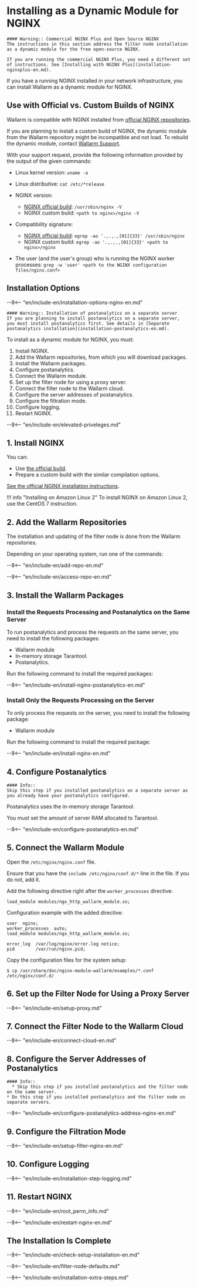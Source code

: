 # Installing as a Dynamic Module for NGINX

    #### Warning:: Commercial NGINX Plus and Open Source NGINX
    The instructions in this section address the filter node installation as a dynamic module for the free open-source NGINX.
>
    If you are running the commercial NGINX Plus, you need a different set of instructions. See [Installing with NGINX Plus](installation-nginxplus-en.md).

If you have a running NGINX installed in your network infrastructure, you can install
Wallarm as a dynamic module for NGINX.

## Use with Official vs. Custom Builds of NGINX

Wallarm is compatible with NGINX installed from [official NGINX repositories](https://nginx.org/en/linux_packages.html).

If you are planning to install a custom build of NGINX, the dynamic module
from the Wallarm repository might be incompatible and not load. To rebuild
the dynamic module, contact [Wallarm Support](../cloud-include/contacting-support.md).

With your support request, provide the following information provided by the output of the given commands:

* Linux kernel version: `uname -a`
* Linux distributive: `cat /etc/*release`
* NGINX version:

  * [NGINX official build](https://nginx.org/en/linux_packages.html): `/usr/sbin/nginx -V`
  * NGINX custom build: `<path to nginx>/nginx -V`

* Compatibility signature:

  * [NGINX official build](https://nginx.org/en/linux_packages.html): `egrep -ao '.,.,.,[01]{33}' /usr/sbin/nginx`
  * NGINX custom build: `egrep -ao '.,.,.,[01]{33}' <path to nginx>/nginx`

* The user (and the user's group) who is running the NGINX worker processes: `grep -w 'user' <path to the NGINX configuration files/nginx.conf>`

## Installation Options

--8<-- "en/include-en/installation-options-nginx-en.md"

    #### Warning:: Installation of postanalytics on a separate server
    If you are planning to install postanalytics on a separate server,
    you must install postanalytics first. See details in [Separate postanalytics installation](installation-postanalytics-en.md).

To install as a dynamic module for NGINX, you must:

1. Install NGINX.
2. Add the Wallarm repositories, from which you will download packages.
3. Install the Wallarm packages.
4. Configure postanalytics.
5. Connect the Wallarm module.
6. Set up the filter node for using a proxy server.
7. Connect the filter node to the Wallarm cloud.
8. Configure the server addresses of postanalytics.
9. Configure the filtration mode.
10. Configure logging.
11. Restart NGINX.
    
<!-- -->

--8<-- "en/include-en/elevated-priveleges.md"

<!-- -->    
    
## 1. Install NGINX

You can:

* Use [the official build](https://nginx.org/en/linux_packages.html).
* Prepare a custom build with the similar compilation options.

[See the official NGINX installation instructions](https://www.nginx.com/resources/admin-guide/installing-nginx-open-source/).

!!! info "Installing on Amazon Linux 2"
    To install NGINX on Amazon Linux 2, use the CentOS 7 instruction.

<!-- -->

## 2. Add the Wallarm Repositories

The installation and updating of the filter node is done from the Wallarm
repositories.

Depending on your operating system, run one of the commands:

--8<-- "en/include-en/add-repo-en.md"

<!-- -->

--8<-- "en/include-en/access-repo-en.md"

<!-- -->

## 3. Install the Wallarm Packages

### Install the Requests Processing and Postanalytics on the Same Server

To run postanalytics and process the requests on the same server, you need to
install the following packages:

* Wallarm module
* In-memory storage Tarantool.
* Postanalytics.

Run the following command to install the required packages:

--8<-- "en/include-en/install-nginx-postanalytics-en.md"

<!-- -->

### Install Only the Requests Processing on the Server

To only process the requests on the server, you need to install the following
package:

* Wallarm module

Run the following command to install the required package:

--8<-- "en/include-en/install-nginx-en.md"

<!-- -->

## 4. Configure Postanalytics

    #### Info::
    Skip this step if you installed postanalytics on a separate server as you already have your postanalytics configured.

Postanalytics uses the in-memory storage Tarantool.

You must set the amount of server RAM allocated to Tarantool.

--8<-- "en/include-en/configure-postanalytics-en.md"

<!-- -->

## 5. Connect the Wallarm Module

Open the `/etc/nginx/nginx.conf` file.

Ensure that you have the `include /etc/nginx/conf.d/*` line in the file. If you do not, add it.

Add the following directive right after the `worker_processes` directive:

```
load_module modules/ngx_http_wallarm_module.so;
```

Configuration example with the added directive:

```
user  nginx;
worker_processes  auto;
load_module modules/ngx_http_wallarm_module.so;

error_log  /var/log/nginx/error.log notice;
pid        /var/run/nginx.pid;
```

Copy the configuration files for the system setup:

```term
$ cp /usr/share/doc/nginx-module-wallarm/examples/*.conf /etc/nginx/conf.d/
```

<!-- -->

## 6. Set up the Filter Node for Using a Proxy Server

--8<-- "en/include-en/setup-proxy.md"

<!-- -->

## 7. Connect the Filter Node to the Wallarm Cloud

--8<-- "en/include-en/connect-cloud-en.md"

<!-- -->

## 8. Configure the Server Addresses of Postanalytics

    #### Info::
      * Skip this step if you installed postanalytics and the filter node on the same server.
    * Do this step if you installed postanalytics and the filter node on separate servers.

<!-- -->

--8<-- "en/include-en/configure-postanalytics-address-nginx-en.md"

<!-- -->

## 9. Configure the Filtration Mode

--8<-- "en/include-en/setup-filter-nginx-en.md"

<!-- -->

## 10. Configure Logging

<!-- -->
--8<-- "en/include-en/installation-step-logging.md"
<!-- -->

## 11. Restart NGINX

--8<-- "en/include-en/root_perm_info.md"

<!-- -->

<!-- -->

--8<-- "en/include-en/restart-nginx-en.md"


<!-- -->


## The Installation Is Complete

--8<-- "en/include-en/check-setup-installation-en.md"

--8<-- "en/include-en/filter-node-defaults.md"

<!-- -->

--8<-- "en/include-en/installation-extra-steps.md"